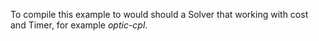 To compile this example to would should a Solver that working with cost and Timer, for example *optic-cpl*.
